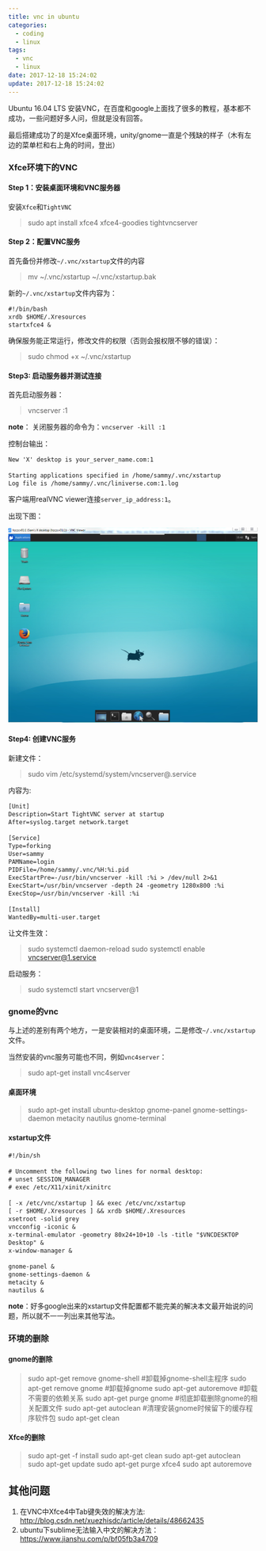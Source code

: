 ```yaml
---
title: vnc in ubuntu
categories:
  - coding
  - linux
tags:
  - vnc
  - linux
date: 2017-12-18 15:24:02
update: 2017-12-18 15:24:02
---
```


Ubuntu 16.04 LTS 安装VNC，在百度和google上面找了很多的教程，基本都不成功，一些问题好多人问，但就是没有回答。

最后搭建成功了的是Xfce桌面环境，unity/gnome一直是个残缺的样子（木有左边的菜单栏和右上角的时间，登出）
<!--more-->
### Xfce环境下的VNC

#### Step 1：安装桌面环境和VNC服务器

安装`Xfce`和`TightVNC`

> sudo apt install xfce4 xfce4-goodies tightvncserver

#### Step 2：配置VNC服务

首先备份并修改`~/.vnc/xstartup`文件的内容
> mv ~/.vnc/xstartup ~/.vnc/xstartup.bak

新的`~/.vnc/xstartup`文件内容为：
```
#!/bin/bash
xrdb $HOME/.Xresources
startxfce4 &
```

确保服务能正常运行，修改文件的权限（否则会报权限不够的错误）：
> sudo chmod +x ~/.vnc/xstartup

#### Step3: 启动服务器并测试连接

首先启动服务器：
>vncserver :1

**note**： 关闭服务器的命令为：`vncserver -kill :1`

控制台输出：
```
New 'X' desktop is your_server_name.com:1

Starting applications specified in /home/sammy/.vnc/xstartup
Log file is /home/sammy/.vnc/liniverse.com:1.log
```

客户端用realVNC viewer连接`server_ip_address:1`。

出现下图：

![vnc-ubuntu-xfce](/images/vnc_ubuntu_xfce.png)


#### Step4: 创建VNC服务

新建文件：
> sudo vim /etc/systemd/system/vncserver@.service

内容为:
```
[Unit]
Description=Start TightVNC server at startup
After=syslog.target network.target

[Service]
Type=forking
User=sammy
PAMName=login
PIDFile=/home/sammy/.vnc/%H:%i.pid
ExecStartPre=-/usr/bin/vncserver -kill :%i > /dev/null 2>&1
ExecStart=/usr/bin/vncserver -depth 24 -geometry 1280x800 :%i
ExecStop=/usr/bin/vncserver -kill :%i

[Install]
WantedBy=multi-user.target
```

让文件生效：
> sudo systemctl daemon-reload
> sudo systemctl enable vncserver@1.service

启动服务：
> sudo systemctl start vncserver@1


### gnome的vnc

与上述的差别有两个地方，一是安装相对的桌面环境，二是修改`~/.vnc/xstartup`文件。

当然安装的vnc服务可能也不同，例如`vnc4server`：
> sudo apt-get install vnc4server

#### 桌面环境

> sudo apt-get install ubuntu-desktop gnome-panel gnome-settings-daemon metacity nautilus gnome-terminal

#### xstartup文件

```
#!/bin/sh

# Uncomment the following two lines for normal desktop:
# unset SESSION_MANAGER
# exec /etc/X11/xinit/xinitrc

[ -x /etc/vnc/xstartup ] && exec /etc/vnc/xstartup
[ -r $HOME/.Xresources ] && xrdb $HOME/.Xresources
xsetroot -solid grey
vncconfig -iconic &
x-terminal-emulator -geometry 80x24+10+10 -ls -title "$VNCDESKTOP Desktop" &
x-window-manager &

gnome-panel &
gnome-settings-daemon &
metacity &
nautilus &
```

**note**：好多google出来的xstartup文件配置都不能完美的解决本文最开始说的问题，所以就不一一列出来其他写法。

### 环境的删除

#### gnome的删除

>  sudo apt-get remove gnome-shell #卸载掉gnome-shell主程序
>  sudo apt-get remove gnome #卸载掉gnome
>  sudo apt-get autoremove #卸载不需要的依赖关系
>  sudo apt-get purge gnome #彻底卸载删除gnome的相关配置文件
>  sudo apt-get autoclean #清理安装gnome时候留下的缓存程序软件包
>  sudo apt-get clean

#### Xfce的删除

>  sudo apt-get -f install
>  sudo apt-get clean
>  sudo apt-get autoclean
>  sudo apt-get update
>  sudo apt-get purge xfce4
>  sudo apt autoremove

## 其他问题
1. 在VNC中Xfce4中Tab键失效的解决方法: http://blog.csdn.net/xuezhisdc/article/details/48662435
2. ubuntu下sublime无法输入中文的解决方法：https://www.jianshu.com/p/bf05fb3a4709
